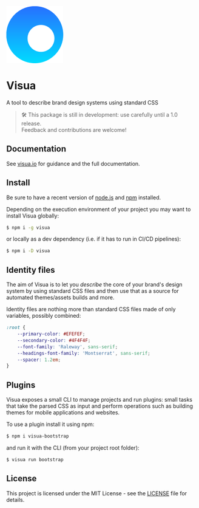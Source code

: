 <img src="logo.svg" width="150" height="150">

# Visua

A tool to describe brand design systems using standard CSS

> 🛠 This package is still in development: use carefully until a 1.0 release.  
> Feedback and contributions are welcome!

## Documentation

See [visua.io](https://visua.io/) for guidance and the full documentation.

## Install

Be sure to have a recent version of [node.js](https://nodejs.org) and [npm](https://npmjs.org) installed.

Depending on the execution environment of your project you may want to install Visua globally:

```bash
$ npm i -g visua
```

or locally as a dev dependency (i.e. if it has to run in CI/CD pipelines):

```bash
$ npm i -D visua
```

## Identity files

The aim of Visua is to let you _describe_ the core of your brand's design system by using standard CSS files and then
use that as a source for automated themes/assets builds and more.

Identity files are nothing more than standard CSS files made of only variables, possibly combined:

```css
:root {
    --primary-color: #EFEFEF;
    --secondary-color: #4F4F4F;
    --font-family: 'Raleway', sans-serif;
    --headings-font-family: 'Montserrat', sans-serif;
    --spacer: 1.2em;
}
```

## Plugins

Visua exposes a small CLI to manage projects and run plugins: small tasks that take the parsed CSS as input and perform
operations such as building themes for mobile applications and websites.

To use a plugin install it using npm:

```bash
$ npm i visua-bootstrap
```

and run it with the CLI (from your project root folder):

```bash
$ visua run bootstrap
```

## License

This project is licensed under the MIT License - see the [LICENSE](LICENSE) file for details.
